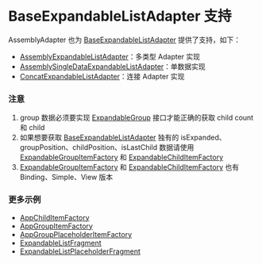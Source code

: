 # BaseExpandableListAdapter 支持

AssemblyAdapter 也为 [BaseExpandableListAdapter] 提供了支持，如下：

* [AssemblyExpandableListAdapter]：多类型 Adapter 实现
* [AssemblySingleDataExpandableListAdapter]：单数据实现
* [ConcatExpandableListAdapter]：连接 Adapter 实现

### 注意

1. group 数据必须要实现 [ExpandableGroup] 接口才能正确的获取 child count 和 child
2. 如果想要获取 [BaseExpandableListAdapter] 独有的 isExpanded、groupPosition、childPosition、isLastChild
   数据请使用 [ExpandableGroupItemFactory] 和 [ExpandableChildItemFactory]
3. [ExpandableGroupItemFactory] 和 [ExpandableChildItemFactory] 也有 Binding、Simple、View 版本

### 更多示例

* [AppChildItemFactory]
* [AppGroupItemFactory]
* [AppGroupPlaceholderItemFactory]
* [ExpandableListFragment]
* [ExpandableListPlaceholderFragment]

[AppChildItemFactory]: ../../sample/src/main/java/com/github/panpf/assemblyadapter/sample/item/AppChildItemFactory.kt

[AppGroupItemFactory]: ../../sample/src/main/java/com/github/panpf/assemblyadapter/sample/item/AppGroupItemFactory.kt

[AppGroupPlaceholderItemFactory]: ../../sample/src/main/java/com/github/panpf/assemblyadapter/sample/item/AppGroupPlaceholderItemFactory.kt

[ExpandableGroup]: ../../assemblyadapter-list/src/main/java/com/github/panpf/assemblyadapter/list/expandable/ExpandableGroup.kt

[ExpandableGroupItemFactory]: ../../assemblyadapter-list/src/main/java/com/github/panpf/assemblyadapter/list/expandable/ExpandableGroupItemFactory.kt

[ExpandableChildItemFactory]: ../../assemblyadapter-list/src/main/java/com/github/panpf/assemblyadapter/list/expandable/ExpandableChildItemFactory.kt

[AssemblyExpandableListAdapter]: ../../assemblyadapter-list/src/main/java/com/github/panpf/assemblyadapter/list/expandable/AssemblyExpandableListAdapter.kt

[AssemblySingleDataExpandableListAdapter]: ../../assemblyadapter-list/src/main/java/com/github/panpf/assemblyadapter/list/expandable/AssemblySingleDataExpandableListAdapter.kt

[ConcatExpandableListAdapter]: ../../assemblyadapter-list/src/main/java/com/github/panpf/assemblyadapter/list/expandable/ConcatExpandableListAdapter.kt

[ExpandableListFragment]: ../../sample/src/main/java/com/github/panpf/assemblyadapter/sample/ui/list/ExpandableListFragment.kt

[ExpandableListPlaceholderFragment]: ../../sample/src/main/java/com/github/panpf/assemblyadapter/sample/ui/list/ExpandableListPlaceholderFragment.kt

[BaseExpandableListAdapter]: https://developer.android.google.cn/reference/android/widget/BaseExpandableListAdapter